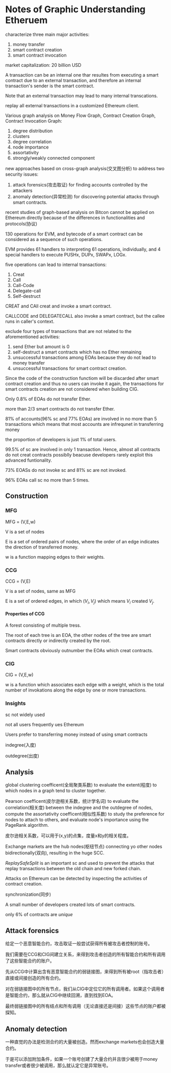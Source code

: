 # Notes of Graphic Understanding Etheruem

characterize three main major activities:
1. money transfer
2. smart contract creation
3. smart contract invocation

market capitalization: 20 billion USD

A transaction can be an internal one thar resultes from executing a smart contract due to an external transaction, and therefore an internal transaction's sender is the smart contract.

Note that an external transaction may lead to many internal transcations.

replay all external transactions in a customized Ethereum client.

Various graph analysis on Money Flow Graph, Contract Creation Graph, Contract Invocation Graph:
1. degree distribution
2. clusters
3. degree correlation
4. node importance
5. assortativity
6. strongly/weakly connected component

new approaches based on cross-graph analysis(交叉图分析) to address two security issues:
1. attack forensics(攻击取证) for finding accounts controlled by the attackers
2. anomaly detection(异常检测) for discovering potential attacks through smart contracts.

recent studies of graph-based analysis on Bitcon cannot be applied on Ethereum directly because of the differences in functionalities and protocols(协议)

130 operations for EVM, and bytecode of a smart contract can be considered as a sequence of such operations.

EVM provides 61 handlers to interpreting 61 operations, individually, and 4 special handlers to execute PUSHx, DUPx, SWAPx, LOGx.

five operations can lead to internal transactions:
1. Creat
2. Call
3. Call-Code
4. Delegate-call
5. Self-destruct

CREAT and CAll creat and invoke a smart contract.

CALLCODE and DELEGATECALL also invoke a smart contract, but the callee runs in caller's context.

exclude four types of transactions that are not related to the aforementioned activities:
1. send Ether but amount is 0
2. self-destruct a smart contracts which has no Ether remaining
3. unsuccessful transactions among EOAs because they do not lead to money transfer
4. unsuccessful transactions for smart contract creation.

Since the code of the construction functiom will be discarded after smart contract creation and thus no users can invoke it again, the transactions for smart contracts creation are not considered when building CIG.

Only 0.8% of EOAs do not transfer Ether.

more than 2/3 smart contracts do not transfer Ether.

81% of accounts(96% sc and 77% EOAs) are involved in no more than 5 transactions which means that most accounts are infrequnet in transferring money

the proportion of developers is just 1% of total users.

99.5% of sc are involved in only 1 transaction. Hence, almost all contracts do not creat contracts possiblly beacuse developers rarely exploit this advanced funtionality.

73% EOASs do not invoke sc and 81% sc are not invoked.

96% EOAs call sc no more than 5 times.


## Construction

### MFG 

MFG = (V,E,w)

V is a set of nodes

E is a set of ordered pairs of nodes, where the order of an edge indicates the direction of transferred money.

w is a function mapping edges to their weights.

### CCG 

CCG = (V,E)

V is a set of nodes, same as MFG

E is a set of ordered edges, in which $(V_i,V_j)$ which means $V_i$ created $V_j$.

#### Properties of CCG

A forest consisting of multiple tress.

The root of each tree is an EOA, the other nodes of the tree are smart contracts directly or indirectly created by the root.

Smart contracts obviously outnumber the EOAs which creat contracts.

### CIG

CIG = (V,E,w)

w is a function which associates each edge with a weight, which is the total number of invokations along the edge by one or more transactions.

### Insights

sc not widely used

not all users frequently ues Ethereum

Users prefer to transferring money instead of using smart contracts

indegree(入度)

outdegree(出度)

## Analysis

global clustering coefficent(全局聚类系数) to evaluate the extent(程度) to which nodes in a graph tend to cluster together.

Pearson coefficent(皮尔逊相关系数，统计学名词) to evaluate the correlation(相关度) between the indegree and the outdegree of nodes, compute the assortativity coefficent(相似性系数) to study the preference for nodes to attach to others, and evaluate node's importance using the PageRank algorithm.

皮尔逊相关系数，可以用于(x,y)的点集，度量x和y的相关程度。

Exchange markets are the hub nodes(枢纽节点) connecting yo other nodes bidirectionally(双向), resulting in the huge SCC.

*ReplaySafeSplit* is an important sc and used to prevent the attacks that replay transactions between the old chain and new forked chain.

Attacks on Ethereum can be detected by inspecting the activities of contract creation.

synchronization(同步)

A small number of developers created lots of smart contracts.

only 6% of contracts are *unique*

## Attack forensics

给定一个恶意智能合约，攻击取证一般尝试获得所有被攻击者控制的账号。

我们需要在CCG和CIG间建立关系，来得到攻击者创造的所有智能合约和所有调用了这些智能合约的账户。

先从CCG中计算出含有恶意智能合约的弱链接图，来得到所有被root（指攻击者）直接或间接创造的所有合约。

对在弱链接图中的所有节点，我们从CIG中定位它的所有调用者。如果这个调用者是智能合约，那么就从CIG中继续回溯，直到找到EOA。

最终弱链接图中的所有结点和所有调用（无论直接还是间接）这些节点的账户都被探知。

## Anomaly detection

一种直觉的办法是检测合约的大量被创造。然而exchange markets也会创造大量合约。

于是可以添加附加条件，如果一个账号创建了大量合约并且很少被用于money transfer或者很少被调用，那么就认定它是异常账号。

